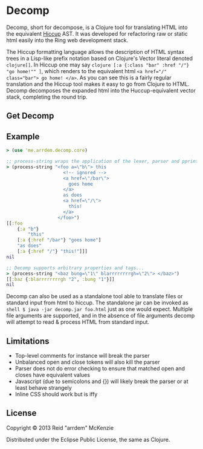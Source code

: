 # Decomp

Decomp, short for decompose, is a Clojure tool for translating HTML into the
equivalent [Hiccup](https://github.com/weavejester/hiccup) AST. It was
developed for refactoring raw or static html easily into the Ring web
development stack.

The Hiccup formatting language allows the description of HTML syntax trees in
a Lisp-like prefix notation based on Clojure's Vector literal denoted ```clojure[]```. In
Hiccup one may say ```clojure [:a {:class "bar" :href "/"} "go home!"" ]```, which renders
to the equivalent html `<a href="/" class="bar"> go home! </a>`. As you can see
this is a fairly regular translation and the Hiccup tool makes it easy to go from
Clojure to HTML. Decomp decomposes the expanded html into the Huccup-equivalent
vector stack, completing the round trip.

## Get Decomp



## Example

```clojure
> (use 'me.arrdem.decomp.core)

;; process-string wraps the application of the lexer, parser and pprinter in one easy function
> (process-string "<foo a=\"b\"> this
                     <!-- ignored -->
                     <a href=\"/bar\">
                       goes home
                     </a>
                     as does
                     <a href=\"/\">
                       this!
                     </a>
                   </foo>")
[[:foo
    {:a "b"}
        "this"
    [:a {:href "/bar"} "goes home"]
    "as does"
    [:a {:href "/"} "this!"]]]
nil

;; Decomp supports arbitrary properties and tags...
> (process-string "<baz bung=\"1\" blarrrrrrrrgh=\"2\"> </baz>")
[[:baz {:blarrrrrrrrgh "2", :bung "1"}]]
nil
```

Decomp can also be used as a standalone tool able to translate files or standard input from html
to hiccup. The standalone jar can be invoked as ```shell $ java -jar decomp.jar foo.html``` just
as one would expect. Multiple file arguments are supported, and in the absence of file arguments
decomp will attempt to read & process HTML from standard input.

## Limitations

- Top-level comments for instance will break the parser
- Unbalanced open and close tokens will also kill the parser
- Parser does not do error checking to ensure that matched open and closes have equivalent values
- Javascript (due to semicolons and {}) will likely break the parser or at least behave strangely
- Inline CSS should work but is iffy

## License

Copyright © 2013 Reid "arrdem" McKenzie

Distributed under the Eclipse Public License, the same as Clojure.
